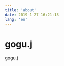 ```yaml
---
title: 'about'
date: 2019-1-27 16:21:13
lang: 'en'
---
```


# gogu.j

<div align="left">
gogu.j
</div>
